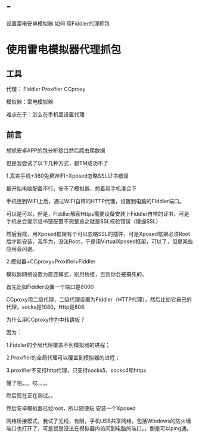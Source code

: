 # -
设置雷电安卓模拟器 如何 用Fiddler代理抓包
# 使用雷电模拟器代理抓包

## 工具

代理： FIddler  Proxifier CCproxy

模拟器：雷电模拟器

难点在于：怎么在手机里设置代理

## 前言

想抓安卓APP的包分析接口然后爬虫爬数据

但是我尝试了以下几种方式，都TM成功不了

1.真实手机+360免费WIFI+Xposed忽略SSL证书错误

最开始电脑配置不行，安不了模拟器，想着用手机凑合下

手机连到WIFI上后，通过WIFI自带的HTTP代理，设置到电脑的FIddler端口。

可以是可以，但是，FIddler解密Https需要设备安装上Fiddler自带的证书，可是手机总会提示证书链配置不完整总之就是SSL校验错误（傻逼SSL）

然后我找，用Xposed框架有个可以忽略SSL的插件，可是Xposed框架必须Root后才能安装，我华为，没法Root，于是用VirtualXposed框架，可以了，但是某些应用会闪退。

2.模拟器+CCproxy+Proxifier+Fiddler

模拟器网络设置为直连模式，别用桥接，否则你会被搞死的。

首先比如Fiddler设置一个端口是8000

CCproxy用二级代理，二级代理设置为FIddler（HTTP代理），然后比如它自己的代理，socks是1080，Http是808.

为什么用CCproxy作为中转跳板？

因为：

1.Fiddler的全局代理覆盖不到模拟器的进程；

2.Proxifier的全局代理可以覆盖到模拟器的进程；

3.proxifier不支持http代理，只支持socks5，socks4和https

懂了吧。。。哎。。。。

然后现在正在测试。。



然后安卓模拟器已经root，所以随便玩 安装一个Xposed





网络桥接模式，我试了无线，有限，手机USB共享网络，包括WIndows的防火墙端口也打开了，可是就是没法在模拟器内访问到电脑的端口。。倒是可以ping通。
